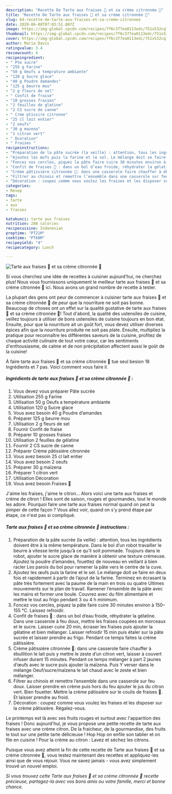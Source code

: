 ```yaml
---
description: "Recette De Tarte aux fraises 🍓 et sa crème citronnée 🍋"
title: "Recette De Tarte aux fraises 🍓 et sa crème citronnée 🍋"
slug: 64-recette-de-tarte-aux-fraises-et-sa-creme-citronnee
date: 2020-06-08T07:03:51.807Z
image: https://img-global.cpcdn.com/recipes/7f6c377ea0113edc/751x532cq70/tarte-aux-fraises-🍓-et-sa-creme-citronnee-🍋-photo-principale-de-la-recette.jpg
thumbnail: https://img-global.cpcdn.com/recipes/7f6c377ea0113edc/751x532cq70/tarte-aux-fraises-🍓-et-sa-creme-citronnee-🍋-photo-principale-de-la-recette.jpg
cover: https://img-global.cpcdn.com/recipes/7f6c377ea0113edc/751x532cq70/tarte-aux-fraises-🍓-et-sa-creme-citronnee-🍋-photo-principale-de-la-recette.jpg
author: Maria Davis
ratingvalue: 3.4
reviewcount: 4
recipeingredient:
- " Pte sucre"
- "255 g Farine"
- "50 g Oeufs a temprature ambiante"
- "120 g Sucre glace"
- "40 g Poudre damandes"
- "125 g beurre mou"
- "2 g fleurs de sel"
- " Confit de fraise"
- "10 grosses fraises"
- "2 feuilles de glatine"
- "2 CS sucre de canne"
- " Crme ptissire citronne"
- "25 cl lait entier"
- "2 oeufs"
- "30 g mazena"
- "1 citron vert"
- " Dcoration"
- " Fraises "
recipeinstructions:
- "Préparation de la pâte sucrée (la veille) : attention, tous les ingrédients doivent être à la même température. Dans le bol d’un robot travailler le beurre à vitesse lente jusqu’à ce qu’il soit pommade. Toujours dans le robot, ajouter le sucre glace de manière à obtenir une texture crémeuse. Ajoutez la poudre d’amandes, fouettez de nouveau en veillant à bien racler Les parois du bol pour ramener la pâte vers le centre de la cuve."
- "Ajoutez les œufs puis la farine et le sel. Le mélange doit se faire en deux fois et rapidement à partir de l’ajout de la farine. Terminez en écrasant la pâte très fortement avec la paume de la main en trois ou quatre Ultimes mouvements sur le plan de travail. Ramener l’ensemble de la pâte avec les mains et former une boule. Couvrez avec du film alimentaire et mettre le tout au frigo pendant 3 ou 4 h minimum."
- "Foncez vos cercles, piquez la pâte faire cuire 30 minutes environ à 150–155 °C. Laissez refroidir."
- "Confit de fraises 🍓 : dans un bol d’eau froide, réhydrater la gélatine. Dans une casserole à feu doux, mettre les fraises coupées en morceaux et le sucre. Laisser cuire 20 min, écraser les fraises puis ajouter la gélatine et bien mélanger. Laisser refroidir 15 min puis étaler sur la pâte sucrée et laisser prendre au frigo. Pendant ce temps faites la crème pâtissière."
- "Crème pâtissière citronnée 🍋: dans une casserole faire chauffer à ébullition le lait puis y mettre le zeste d’un citron vert, laisser à couvert infuser durant 15 minutes. Pendant ce temps mélanger à part 2 jaunes d’œufs avec le sucre puis ajouter la maïzena. Puis Y verser dans le mélange Oeuf/sucre/maïzena le lait chaud avec le zeste et bien mélanger."
- "Filtrer au chinois et remettre l’ensemble dans une casserole sur feu doux. Laisser prendre en crème puis hors du feu ajouter le jus du citron vert. Bien fouetter. Mettre la crème pâtissière sur le coulis de fraises 🍓. Et laisser prendre au froid."
- "Décoration : coupez comme vous voulez les fraises et les disposer sur la crème pâtissière. Régalez-vous."
categories:
- Resep
tags:
- tarte
- aux
- fraises

katakunci: tarte aux fraises 
nutrition: 288 calories
recipecuisine: Indonesian
preptime: "PT21M"
cooktime: "PT60M"
recipeyield: "4"
recipecategory: Lunch

---
```



![Tarte aux fraises 🍓 et sa crème citronnée 🍋](https://img-global.cpcdn.com/recipes/7f6c377ea0113edc/751x532cq70/tarte-aux-fraises-🍓-et-sa-creme-citronnee-🍋-photo-principale-de-la-recette.jpg)

Si vous cherchez une idée de recettes à cuisiner aujourd'hui, ne cherchez plus! Nous vous fournissons uniquement le meilleur tarte aux fraises 🍓 et sa crème citronnée 🍋 ici. Nous avons un grand nombre de recette à tester.

La plupart des gens ont peur de commencer à cuisiner tarte aux fraises 🍓 et sa crème citronnée 🍋 de peur que la nourriture ne soit pas bonne. Beaucoup de choses ont un effet sur la qualité gustative de tarte aux fraises 🍓 et sa crème citronnée 🍋! Tout d'abord, la qualité des ustensiles de cuisine, veillez toujours à utiliser de bons ustensiles de cuisine toujours en bon état. Ensuite, pour que la nourriture ait un goût fort, vous devez utiliser diverses épices afin que la nourriture produite ne soit pas plate. Ensuite, multipliez la pratique pour reconnaître les différentes saveurs de la cuisine, profitez de chaque activité culinaire de tout votre cœur, car les sentiments d'enthousiasme, de calme et de non précipitation affectent aussi le goût de la cuisine!

<!--inarticleads1-->

À faire tarte aux fraises 🍓 et sa crème citronnée 🍋 tue seul besion 18 Ingrédients et 7 pas. Voici comment vous faire il.

##### Ingrédients de tarte aux fraises 🍓 et sa crème citronnée 🍋 :

1. Vous devez vous préparer  Pâte sucrée
1. Utilisation 255 g Farine
1. Utilisation 50 g Oeufs a température ambiante
1. Utilisation 120 g Sucre glace
1. Vous avez besoin 40 g Poudre d’amandes
1. Préparer 125 g beurre mou
1. Utilisation 2 g fleurs de sel
1. Fournir  Confit de fraise
1. Préparer 10 grosses fraises
1. Utilisation 2 feuilles de gélatine
1. Fournir 2 CS sucre de canne
1. Préparer  Crème pâtissière citronnée
1. Vous avez besoin 25 cl lait entier
1. Vous avez besoin 2 oeufs
1. Préparer 30 g maïzena
1. Préparer 1 citron vert
1. Utilisation  Décoration
1. Vous avez besoin  Fraises 🍓


J&#39;aime les fraises, j&#39;aime le citron… Alors voici une tarte aux fraises et crème de citron ! Elles sont de saison, rouges et gourmandes, tout le monde les adore. Pourquoi faire une tarte aux fraises normal quand on peut la pimper de cette façon ? Vous allez voir, quand on s&#39;y prend étape par étape, ce n&#39;est pas si compliqué. 

<!--inarticleads2-->

##### Tarte aux fraises 🍓 et sa crème citronnée 🍋 instructions :

1. Préparation de la pâte sucrée (la veille) : attention, tous les ingrédients doivent être à la même température. Dans le bol d’un robot travailler le beurre à vitesse lente jusqu’à ce qu’il soit pommade. Toujours dans le robot, ajouter le sucre glace de manière à obtenir une texture crémeuse. Ajoutez la poudre d’amandes, fouettez de nouveau en veillant à bien racler Les parois du bol pour ramener la pâte vers le centre de la cuve.
1. Ajoutez les œufs puis la farine et le sel. Le mélange doit se faire en deux fois et rapidement à partir de l’ajout de la farine. Terminez en écrasant la pâte très fortement avec la paume de la main en trois ou quatre Ultimes mouvements sur le plan de travail. Ramener l’ensemble de la pâte avec les mains et former une boule. Couvrez avec du film alimentaire et mettre le tout au frigo pendant 3 ou 4 h minimum.
1. Foncez vos cercles, piquez la pâte faire cuire 30 minutes environ à 150–155 °C. Laissez refroidir.
1. Confit de fraises 🍓 : dans un bol d’eau froide, réhydrater la gélatine. Dans une casserole à feu doux, mettre les fraises coupées en morceaux et le sucre. Laisser cuire 20 min, écraser les fraises puis ajouter la gélatine et bien mélanger. Laisser refroidir 15 min puis étaler sur la pâte sucrée et laisser prendre au frigo. Pendant ce temps faites la crème pâtissière.
1. Crème pâtissière citronnée 🍋: dans une casserole faire chauffer à ébullition le lait puis y mettre le zeste d’un citron vert, laisser à couvert infuser durant 15 minutes. Pendant ce temps mélanger à part 2 jaunes d’œufs avec le sucre puis ajouter la maïzena. Puis Y verser dans le mélange Oeuf/sucre/maïzena le lait chaud avec le zeste et bien mélanger.
1. Filtrer au chinois et remettre l’ensemble dans une casserole sur feu doux. Laisser prendre en crème puis hors du feu ajouter le jus du citron vert. Bien fouetter. Mettre la crème pâtissière sur le coulis de fraises 🍓. Et laisser prendre au froid.
1. Décoration : coupez comme vous voulez les fraises et les disposer sur la crème pâtissière. Régalez-vous.


Le printemps est là avec ses fruits rouges et surtout avec l&#39;apparition des fraises ! Donc aujourd&#39;hui, je vous propose une petite recette de tarte aux fraises avec une crème citron. De la fraicheur, de la gourmandise, des fruits le tout sur une petite tarte délicieuse ! Hop Hop on enfile son tablier et on file en cuisine ! Pour la crème au citron : Lavez et séchez les citrons. 

<!--inarticleads1-->

<p>
Puisque vous avez atteint la fin de cette recette de Tarte aux fraises 🍓 et sa crème citronnée 🍋, vous testez maintenant des recettes et appliquez-les ainsi que de vous réjouir. Vous ne savez jamais - vous avez simplement trouvé un nouvel emploi.
</p>

<p>
<i>Si vous trouvez cette Tarte aux fraises 🍓 et sa crème citronnée 🍋 recette précieuse, partagez-la avec vos bons amis ou votre famille, merci et bonne chance.</i>
</p>
